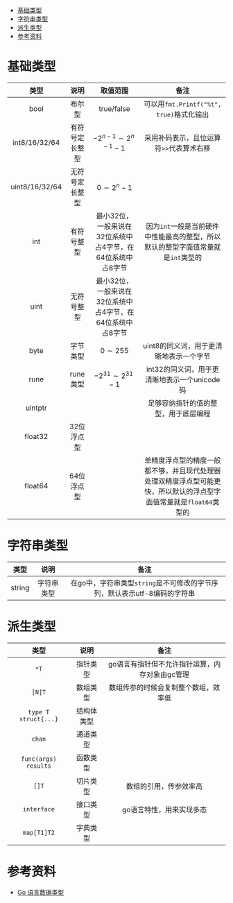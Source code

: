 - [基础类型](#基础类型)
- [字符串类型](#字符串类型)
- [派生类型](#派生类型)
- [参考资料](#参考资料)

# 基础类型

| 类型 | 说明 | 取值范围  | 备注 |
| :---: | :---: | :---: | :---: |
| bool | 布尔型 | true/false | 可以用`fmt.Printf("%t", true)`格式化输出 |
| int8/16/32/64 | 有符号定长整型 | $-2^{n-1} \sim 2^{n-1}-1$ | 采用补码表示，且位运算符`>>`代表算术右移 |
| uint8/16/32/64 | 无符号定长整型 | $0 \sim 2^n-1$ |  |
| int | 有符号整型 | 最小32位，一般来说在32位系统中占4字节，在64位系统中占8字节 | 因为`int`一般是当前硬件中性能最高的整型，所以默认的整型字面值常量就是`int`类型的 |
| uint | 无符号整型 | 最小32位，一般来说在32位系统中占4字节，在64位系统中占8字节 |  |
| byte | 字节类型 | $0 \sim 255$ | uint8的同义词，用于更清晰地表示一个字节 |
| rune | rune类型 | $-2^{31} \sim 2^{31}-1$ | int32的同义词，用于更清晰地表示一个unicode码 |
| uintptr |  |  | 足够容纳指针的值的整型，用于底层编程 |
| float32 | 32位浮点型 |  |  |
| float64 | 64位浮点型 |  | 单精度浮点型的精度一般都不够，并且现代处理器处理双精度浮点型可能更快，所以默认的浮点型字面值常量就是`float64`类型的 |

# 字符串类型

| 类型 | 说明 | 备注 |
| :---: | :---: | :---: |
| string | 字符串类型 | 在go中，字符串类型`string`是不可修改的字节序列，默认表示utf-8编码的字符串 |

# 派生类型

| 类型 | 说明 | 备注 |
| :---: | :---: | :---: |
| `*T` | 指针类型 | go语言有指针但不允许指针运算，内存对象由gc管理 |
| `[N]T` | 数组类型 | 数组传参的时候会复制整个数组，效率低 |
| `type T struct{...}` | 结构体类型 |  |
| `chan` | 通道类型 |  |
| `func(args) results` | 函数类型 |  |
| `[]T` | 切片类型 | 数组的引用，传参效率高 |
| `interface` | 接口类型 | go语言特性，用来实现多态 |
| `map[T1]T2` | 字典类型 |  |

# 参考资料

- [Go 语言数据类型](https://www.runoob.com/go/go-data-types.html)
